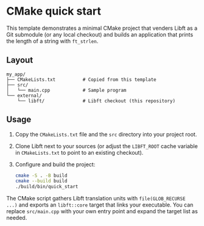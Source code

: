 # CMake quick start

This template demonstrates a minimal CMake project that venders Libft as a
Git submodule (or any local checkout) and builds an application that prints the
length of a string with `ft_strlen`.

## Layout

```
my_app/
├── CMakeLists.txt          # Copied from this template
├── src/
│   └── main.cpp            # Sample program
└── external/
    └── libft/              # Libft checkout (this repository)
```

## Usage

1. Copy the `CMakeLists.txt` file and the `src` directory into your project
   root.
2. Clone Libft next to your sources (or adjust the `LIBFT_ROOT` cache variable
   in `CMakeLists.txt` to point to an existing checkout).
3. Configure and build the project:

   ```bash
   cmake -S . -B build
   cmake --build build
   ./build/bin/quick_start
   ```

The CMake script gathers Libft translation units with `file(GLOB_RECURSE ...)`
and exports an `libft::core` target that links your executable.  You can replace
`src/main.cpp` with your own entry point and expand the target list as needed.

